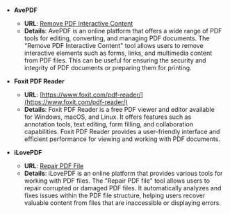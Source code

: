 - **AvePDF**
  - **URL**: [Remove PDF Interactive Content](https://www.avepdf.com/remove-pdf-interactive-content)
  - **Details**: AvePDF is an online platform that offers a wide range of PDF tools for editing, converting, and managing PDF documents. The "Remove PDF Interactive Content" tool allows users to remove interactive elements such as forms, links, and multimedia content from PDF files. This can be useful for ensuring the security and integrity of PDF documents or preparing them for printing.

- **Foxit PDF Reader**
  - **URL**: [https://www.foxit.com/pdf-reader/](https://www.foxit.com/pdf-reader/)
  - **Details**: Foxit PDF Reader is a free PDF viewer and editor available for Windows, macOS, and Linux. It offers features such as annotation tools, text editing, form filling, and collaboration capabilities. Foxit PDF Reader provides a user-friendly interface and efficient performance for viewing and working with PDF documents.

- **iLovePDF**
  - **URL**: [Repair PDF File](https://www.ilovepdf.com/repair-pdf)
  - **Details**: iLovePDF is an online platform that provides various tools for working with PDF files. The "Repair PDF file" tool allows users to repair corrupted or damaged PDF files. It automatically analyzes and fixes issues within the PDF file structure, helping users recover valuable content from files that are inaccessible or displaying errors.

